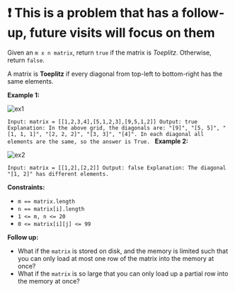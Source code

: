 ❗ This is a problem that has a follow-up, future visits will focus on them
===

Given an `m x n matrix`, return `true` if the matrix is _Toeplitz_. Otherwise, return `false`.

A matrix is __Toeplitz__ if every diagonal from top-left to bottom-right has the same elements.

__Example 1:__

![ex1](https://user-images.githubusercontent.com/99130418/199110031-68e46416-4bb5-4c13-9eca-b0217edebd91.jpg)

`Input: matrix = [[1,2,3,4],[5,1,2,3],[9,5,1,2]]
Output: true
Explanation:
In the above grid, the diagonals are:
"[9]", "[5, 5]", "[1, 1, 1]", "[2, 2, 2]", "[3, 3]", "[4]".
In each diagonal all elements are the same, so the answer is True.
`
__Example 2:__

![ex2](https://user-images.githubusercontent.com/99130418/199110105-4383ded1-11f0-4e7c-8064-9253fe616c3f.jpg)

`
Input: matrix = [[1,2],[2,2]]
Output: false
Explanation:
The diagonal "[1, 2]" has different elements.
`

__Constraints:__

+ `m == matrix.length`
+ `n == matrix[i].length`
+ `1 <= m, n <= 20`
+ `0 <= matrix[i][j] <= 99`
 
__Follow up:__

+ What if the `matrix` is stored on disk, and the memory is limited such that you can only load at most one row of the matrix into the memory at once?
+ What if the `matrix` is so large that you can only load up a partial row into the memory at once?
